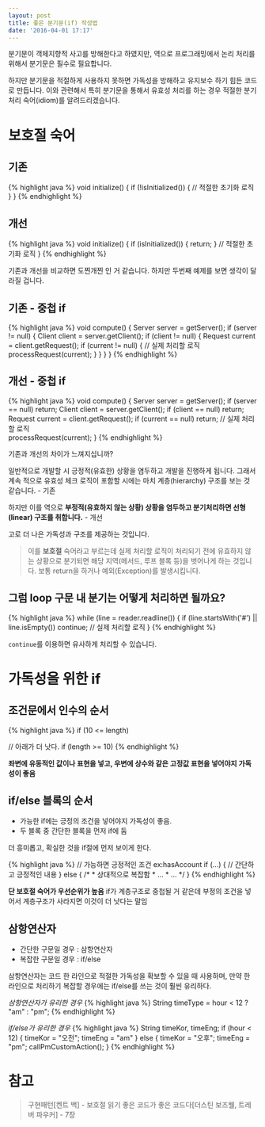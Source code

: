 ```yaml
---
layout: post
title: 좋은 분기문(if) 작성법
date: '2016-04-01 17:17'
---
```


분기문이 객체지향적 사고를 방해한다고 하였지만, 역으로 프로그래밍에서 논리 처리를 위해서 분기문은 필수로 필요합니다.

하지만 분기문을 적절하게 사용하지 못하면 가독성을 방해하고 유지보수 하기 힘든 코드로 만듭니다. 이와 관련해서
특히 분기문을 통해서 유효성 처리를 하는 경우 적절한 분기처리 숙어(idiom)를 알려드리겠습니다.

# 보호절 숙어

## 기존
{% highlight java %}
void initialize() {
    if (!isInitialized()) {
        // 적절한 초기화 로직
    }
}
{% endhighlight %}

## 개선
{% highlight java %}
void initialize() {
    if (isInitialized()) {
        return;
    }
    // 적절한 초기화 로직
}
{% endhighlight %}

기존과 개선을 비교하면 도찐개찐 인 거 같습니다. 하지만 두번째 예제를 보면 생각이 달라질 겁니다.

## 기존 - 중첩 if
{% highlight java %}
void compute() {
    Server server = getServer();
    if (server != null) {
        Client client = server.getClient();
        if (client != null) {
            Request current = client.getRequest();
            if (current != null) {
                // 실제 처리할 로직
                processRequest(current);
            }
        }
    }
}
{% endhighlight %}

## 개선 - 중첩 if
{% highlight java %}
void compute() {
    Server server = getServer();
    if (server == null)
        return;
    Client client = server.getClient();
    if (client == null)
        return;
    Request current = client.getRequest();
    if (current == null)
        return;
    // 실제 처리할 로직    
    processRequest(current);
}
{% endhighlight %}

기존과 개선의 차이가 느껴지십니까?

일반적으로 개발할 시 긍정적(유효한) 상황을 염두하고 개발을 진행하게 됩니다.
그래서 계속 적으로 유효성 체크 로직이 포함할 시에는 마치 계층(hierarchy) 구조를 보는 것 같습니다. - 기존

하지만 이를 역으로 **부정적(유효하지 않는 상황) 상황을 염두하고 분기처리하면 선형(linear) 구조를 취합니다.** - 개선

고로 더 나은 가독성과 구조를 제공하는 것입니다.

> 이를 **보호절** 숙어라고 부르는데 실제 처리할 로직이 처리되기 전에 유효하지 않는 상황으로 분기되면
해당 지역(메서드, 루프 블록 등)을 벗어나게 하는 것입니다. 보통 return을 하거나 예외(Exception)를 발생시킵니다.


## 그럼 loop 구문 내 분기는 어떻게 처리하면 될까요?

{% highlight java %}
while (line = reader.readline()) {
    if (line.startsWith('#') || line.isEmpty())
        continue;
    // 실제 처리할 로직
}
{% endhighlight %}

`continue`를 이용하면 유사하게 처리할 수 있습니다.

# 가독성을 위한 if

## 조건문에서 인수의 순서

{% highlight java %}
if (10 <= length)

// 아래가 더 낫다.
if (length >= 10)
{% endhighlight %}

**좌변에 유동적인 값이나 표현을 넣고, 우변에 상수와 같은 고정값 표현을 넣어야지 가독성이 좋음**

## if/else 블록의 순서

- 가능한 if에는 긍정의 조건을 넣어야지 가독성이 좋음.
- 두 블록 중 간단한 블록을 먼저 if에 둠

더 흥미롭고, 확실한 것을 if절에 먼저 보이게 한다.

{% highlight java %}
// 가능하면 긍정적인 조건 ex:hasAccount
if (...) {
    // 간단하고 긍정적인 내용
} else {
    /*
     * 상대적으로 복잡함
     * ...
     * ...
     */
}
{% endhighlight %}

**단 보호절 숙어가 우선순위가 높음** if가 계층구조로 중첩될 거 같은데 부정의 조건을 넣어서 계층구조가 사라지면 이것이 더 낫다는 말임

## 삼항연산자

- 간단한 구문일 경우 : 삼항연산자
- 복잡한 구문일 경우 : if/else

삼항연산자는 코드 한 라인으로 적절한 가독성을 확보할 수 있을 때 사용하며,
만약 한 라인으로 처리하기 복잡할 경우에는 if/else를 쓰는 것이 훨씬 유리하다.

_삼항연산자가 유리한 경우_
{% highlight java %}
String timeType = hour < 12 ? "am" : "pm";
{% endhighlight %}

_if/else가 유리한 경우_
{% highlight java %}
String timeKor, timeEng;
if (hour < 12) {
    timeKor = "오전";
    timeEng = "am"
} else {
    timeKor = "오후";
    timeEng = "pm";
    callPmCustomAction();
}
{% endhighlight %}

# 참고
> 구현패턴[켄트 백] - 보호절
> 읽기 좋은 코드가 좋은 코드다[더스틴 보즈웰, 트레버 파우커] - 7장
